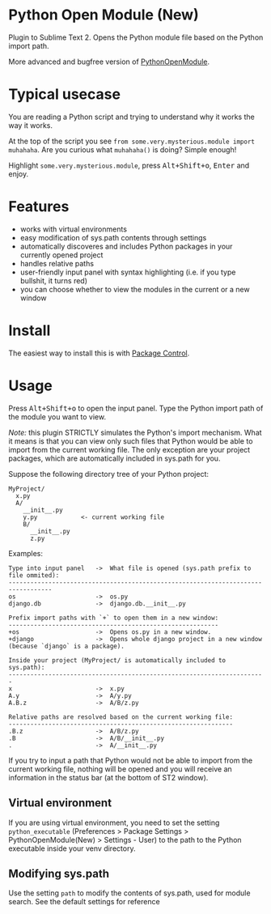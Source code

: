 Python Open Module (New)
========================

Plugin to Sublime Text 2.
Opens the Python module file based on the Python import path.


More advanced and bugfree version of [PythonOpenModule](https://github.com/SublimeText/PythonOpenModule).

Typical usecase
===============

You are reading a Python script and trying to understand why it works the way it works.


At the top of the script you see `from some.very.mysterious.module import muhahaha`.
Are you curious what `muhahaha()` is doing? Simple enough!


Highlight `some.very.mysterious.module`, press <kbd>Alt+Shift+o</kbd>, <kbd>Enter</kbd> and enjoy.

Features
========

* works with virtual environments
* easy modification of sys.path contents through settings
* automatically discoveres and includes Python packages in your currently opened project
* handles relative paths
* user-friendly input panel with syntax highlighting (i.e. if you type bullshit, it turns red)
* you can choose whether to view the modules in the current or a new window

Install
=======

The easiest way to install this is with [Package Control](http://wbond.net/sublime_packages/package_control).

Usage
=====

Press <kbd>Alt+Shift+o</kbd> to open the input panel. Type the Python import path of the module you want to view.


_Note:_ this plugin STRICTLY simulates the Python's import mechanism.
What it means is that you can view only such files that Python would be able to import from the current working file.
The only exception are your project packages, which are automatically included in sys.path for you.


Suppose the following directory tree of your Python project:

    MyProject/
      x.py
      A/
        __init__.py
        y.py            <- current working file
        B/
          __init__.py
          z.py

Examples:

    Type into input panel   ->  What file is opened (sys.path prefix to file ommited):
    ----------------------------------------------------------------------------------
    os                      ->  os.py
    django.db               ->  django.db.__init__.py

    Prefix import paths with `+` to open them in a new window:
    ----------------------------------------------------------
    +os                     ->  Opens os.py in a new window.
    +django                 ->  Opens whole django project in a new window (because `django` is a package).

    Inside your project (MyProject/ is automatically included to sys.path):
    -----------------------------------------------------------------------
    x                       ->  x.py
    A.y                     ->  A/y.py
    A.B.z                   ->  A/B/z.py

    Relative paths are resolved based on the current working file:
    --------------------------------------------------------------
    .B.z                    ->  A/B/z.py
    .B                      ->  A/B/__init__.py
    .                       ->  A/__init__.py

If you try to input a path that Python would not be able to import from the current working file, nothing will be
opened and you will receive an information in the status bar (at the bottom of ST2 window).

Virtual environment
-------------------

If you are using virtual environment, you need to set the setting `python_executable`
(Preferences > Package Settings > PythonOpenModule(New) > Settings - User)
to the path to the Python executable inside your venv directory.

Modifying sys.path
------------------

Use the setting `path` to modify the contents of sys.path, used for module search. See the default settings for reference

